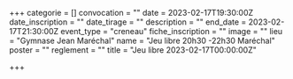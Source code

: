 +++
categorie = []
convocation = ""
date = 2023-02-17T19:30:00Z
date_inscription = ""
date_tirage = ""
description = ""
end_date = 2023-02-17T21:30:00Z
event_type = "creneau"
fiche_inscription = ""
image = ""
lieu = "Gymnase Jean Maréchal"
name = "Jeu libre 20h30 -22h30 Maréchal"
poster = ""
reglement = ""
title = "Jeu libre 2023-02-17T00:00:00Z"

+++
